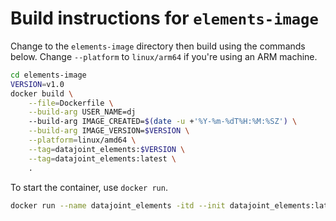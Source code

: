 # Build instructions for `elements-image`

Change to the `elements-image` directory then build using the commands below. Change `--platform` to `linux/arm64` if you're using an ARM machine. 

```bash
cd elements-image
VERSION=v1.0
docker build \
    --file=Dockerfile \
    --build-arg USER_NAME=dj
    --build-arg IMAGE_CREATED=$(date -u +'%Y-%m-%dT%H:%M:%SZ') \
    --build-arg IMAGE_VERSION=$VERSION \
    --platform=linux/amd64 \
    --tag=datajoint_elements:$VERSION \
    --tag=datajoint_elements:latest \
    .
```

To start the container, use `docker run`. 

```bash
docker run --name datajoint_elements -itd --init datajoint_elements:latest bash
```
